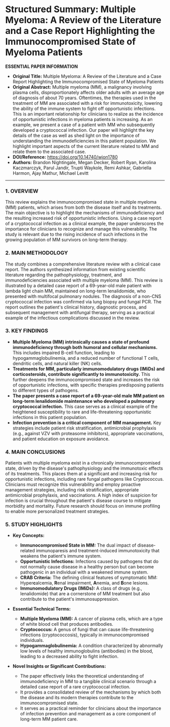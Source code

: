 # Structured Summary: Multiple Myeloma: A Review of the Literature and a Case Report Highlighting the Immunocompromised State of Myeloma Patients

**ESSENTIAL PAPER INFORMATION**

*   **Original Title:** Multiple Myeloma: A Review of the Literature and a Case Report Highlighting the Immunocompromised State of Myeloma Patients
*   **Original Abstract:** Multiple myeloma (MM), a malignancy involving plasma cells, disproportionately affects older adults with an average age of diagnosis of about 70 years. Oftentimes, the therapies used in the treatment of MM are associated with a risk for immunotoxicity, lowering the ability of the immune system to fight off opportunistic infections. This is an important relationship for clinicians to realize as the incidence of opportunistic infections in myeloma patients is increasing. As an example, we present a case of a patient with MM who subsequently developed a cryptococcal infection. Our paper will highlight the key details of the case as well as shed light on the importance of understanding the immunodeficiencies in this patient population. We highlight important aspects of the current literature related to MM and relate them to the associated case.
*   **DOI/Reference:** https://doi.org/10.14740/wjon1780
*   **Authors:** Brandon Nightingale, Megan Decker, Robert Ryan, Karolina Kaczmarczyk, Parul Jandir, Trupti Waykole, Remi Ashkar, Gabriella Harmon, Ajay Mathur, Michael Levitt

---

### 1. OVERVIEW
This review explains the immunocompromised state in multiple myeloma (MM) patients, which arises from both the disease itself and its treatments. The main objective is to highlight the mechanisms of immunodeficiency and the resulting increased risk of opportunistic infections. Using a case report of a cryptococcal infection as a clinical example, the paper underscores the importance for clinicians to recognize and manage this vulnerability. The study is relevant due to the rising incidence of such infections in the growing population of MM survivors on long-term therapy.

### 2. MAIN METHODOLOGY
The study combines a comprehensive literature review with a clinical case report. The authors synthesized information from existing scientific literature regarding the pathophysiology, treatment, and immunodeficiencies associated with multiple myeloma (MM). This review is illustrated by a detailed case report of a 69-year-old male patient with lambda light chain MM, maintained on long-term lenalidomide, who presented with multifocal pulmonary nodules. The diagnosis of a non-CNS cryptococcal infection was confirmed via lung biopsy and fungal PCR. The report outlines the patient's clinical history, diagnostic process, and subsequent management with antifungal therapy, serving as a practical example of the infectious complications discussed in the review.

### 3. KEY FINDINGS

*   **Multiple Myeloma (MM) intrinsically causes a state of profound immunodeficiency through both humoral and cellular mechanisms.** This includes impaired B-cell function, leading to hypogammaglobulinemia, and a reduced number of functional T cells, dendritic cells, and natural killer (NK) cells.
*   **Treatments for MM, particularly immunomodulatory drugs (IMiDs) and corticosteroids, contribute significantly to immunotoxicity.** This further deepens the immunocompromised state and increases the risk of opportunistic infections, with specific therapies predisposing patients to different types of pathogens.
*   **The paper presents a case report of a 69-year-old male MM patient on long-term lenalidomide maintenance who developed a pulmonary cryptococcal infection.** This case serves as a clinical example of the heightened susceptibility to rare and life-threatening opportunistic infections in this patient population.
*   **Infection prevention is a critical component of MM management.** Key strategies include patient risk stratification, antimicrobial prophylaxis (e.g., against VZV with proteasome inhibitors), appropriate vaccinations, and patient education on exposure avoidance.

### 4. MAIN CONCLUSIONS
Patients with multiple myeloma exist in a chronically immunocompromised state, driven by the disease's pathophysiology and the immunotoxic effects of its treatments. This places them at a significant and increasing risk for opportunistic infections, including rare fungal pathogens like Cryptococcus. Clinicians must recognize this vulnerability and employ proactive management strategies, including risk stratification, appropriate antimicrobial prophylaxis, and vaccinations. A high index of suspicion for infection is crucial throughout the patient's disease course to mitigate morbidity and mortality. Future research should focus on immune profiling to enable more personalized treatment strategies.

### 5. STUDY HIGHLIGHTS

*   **Key Concepts:**
    *   **Immunocompromised State in MM:** The dual impact of disease-related immunoparesis and treatment-induced immunotoxicity that weakens the patient's immune system.
    *   **Opportunistic Infections:** Infections caused by pathogens that do not normally cause disease in a healthy person but can become pathogenic in an individual with a weakened immune system.
    *   **CRAB Criteria:** The defining clinical features of symptomatic MM: Hyper**c**alcemia, **R**enal impairment, **A**nemia, and **B**one lesions.
    *   **Immunomodulatory Drugs (IMiDs):** A class of drugs (e.g., lenalidomide) that are a cornerstone of MM treatment but also contribute to the patient's immunosuppression.

*   **Essential Technical Terms:**
    *   **Multiple Myeloma (MM):** A cancer of plasma cells, which are a type of white blood cell that produces antibodies.
    *   **Cryptococcus:** A genus of fungi that can cause life-threatening infections (cryptococcosis), typically in immunocompromised individuals.
    *   **Hypogammaglobulinemia:** A condition characterized by abnormally low levels of healthy immunoglobulins (antibodies) in the blood, leading to a decreased ability to fight infection.

*   **Novel Insights or Significant Contributions:**
    *   The paper effectively links the theoretical understanding of immunodeficiency in MM to a tangible clinical scenario through a detailed case report of a rare cryptococcal infection.
    *   It provides a consolidated review of the mechanisms by which both the disease and its modern therapies contribute to the immunocompromised state.
    *   It serves as a practical reminder for clinicians about the importance of infection prevention and management as a core component of long-term MM patient care.
